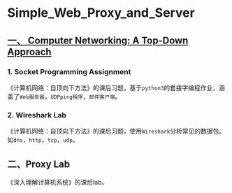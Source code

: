 # Simple_Web_Proxy_and_Server

## [ 一、 Computer Networking: A Top-Down Approach ](https://wps.pearsoned.com/ecs_kurose_compnetw_6/216/55463/14198700.cw/index.html) 
### 1. Socket Programming Assignment
《计算机网络：自顶向下方法》的课后习题，基于`python3`的套接字编程作业，涵盖了`Web服务器`，`UDPping程序`，`邮件客户端`。
### 2. Wireshark Lab
《计算机网络：自顶向下方法》的课后习题，使用`Wireshark`分析常见的数据包。如`dns`，`http`，`tcp`，`udp`。

## 二、Proxy Lab
《深入理解计算机系统》的课后lab。